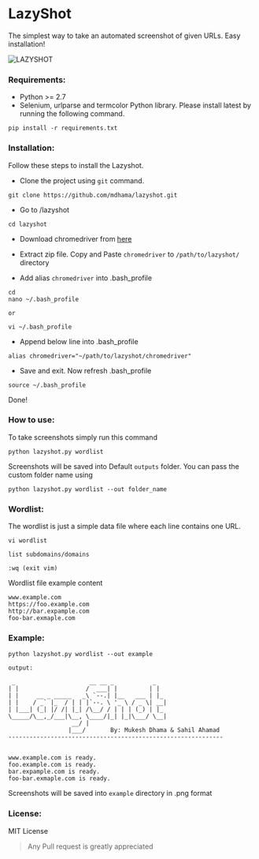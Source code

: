 
# LazyShot
The simplest way to take an automated screenshot of given URLs. Easy installation!

![LAZYSHOT](https://image.ibb.co/iMLdFc/Group_2.png)



### Requirements:
* Python >= 2.7
* Selenium, urlparse and termcolor Python library. Please install latest by running the following command.
```
pip install -r requirements.txt
```

### Installation:
Follow these steps to install the Lazyshot.

* Clone the project using `git` command.
```
git clone https://github.com/mdhama/lazyshot.git
```
* Go to /lazyshot

```
cd lazyshot
```
* Download chromedriver from [here](https://chromedriver.storage.googleapis.com/index.html?path=2.9/)
* Extract zip file. Copy and Paste `chromedriver` to `/path/to/lazyshot/` directory

* Add alias `chromedriver` into .bash_profile
```
cd
nano ~/.bash_profile

or

vi ~/.bash_profile
```
* Append below line into .bash_profile
```
alias chromedriver="~/path/to/lazyshot/chromedriver"
```
* Save and exit. Now refresh .bash_profile 
```
source ~/.bash_profile
```

Done!


### How to use:

To take screenshots simply run this command 
```
python lazyshot.py wordlist
```

Screenshots will be saved into Default `outputs` folder. You can pass the custom folder name using 
```
python lazyshot.py wordlist --out folder_name
```

### Wordlist:
The wordlist is just a simple data file where each line contains one URL.

```
vi wordlist

list subdomains/domains

:wq (exit vim)
```

Wordlist file example content

```
www.example.com
https://foo.example.com
http://bar.expample.com
foo-bar.exmaple.com
```

### Example:
```
python lazyshot.py wordlist --out example

output:

 _                     __ __ _           _
| |                   /  ___| |         | |   
| |     __ _ _____   _\ `--.| |__   ___ | |_  
| |    / _` |_  / | | |`--. \ '_ \ / _ \| __| 
| |___| (_| |/ /| |_| /\__/ / | | | (_) | |_  
\_____/\__,_/___|\__, \____/|_| |_|\___/ \__| 
                  __/ |                     
                 |___/       By: Mukesh Dhama & Sahil Ahamad
-------------------------------------------------------------                           


www.example.com is ready.
foo.example.com is ready.
bar.expample.com is ready.
foo-bar.exmaple.com is ready.
```
Screenshots will be saved into `example` directory in .png format

### License:
MIT License


> Any Pull request is greatly appreciated 

